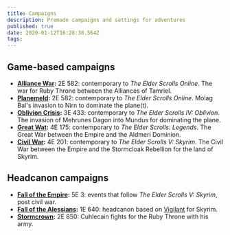 ```yaml
---
title: Campaigns
description: Premade campaigns and settings for adventures
published: true
date: 2020-01-12T16:28:30.564Z
tags: 
---
```


## Game-based campaigns
* **[Alliance War](/campanhas/guerra_aliancas):** 2E 582: contemporary to *The Elder Scrolls Online*. The war for Ruby Throne between the Alliances of Tamriel.
* **[Planemeld](/campanhas/fusao_planar):** 2E 582: contemporary to *The Elder Scrolls Online*. Molag Bal's invasion to Nirn to dominate the plane(t). 
* **[Oblivion Crisis](/campanhas/invasao_oblivion):** 3E 433: contemporary to *The Elder Scrolls IV: Oblivion*. The invasion of Mehrunes Dagon into Mundus for dominating the plane.
* **[Great Wat](/campanhas/grande_guerra):** 4E 175: contemporary to *The Elder Scrolls: Legends*. The Great War between the Empire and the Aldmeri Dominion.
* **[Civil War](/campanhas/guerra_civil):** 4E 201: contemporary to *The Elder Scrolls V: Skyrim*. The Civil War between the Empire and the Stormcloak Rebellion for the land of Skyrim.

## Headcanon campaigns
* **[Fall of the Empire](/campanhas/queda_imperio):** 5E 3: events that follow *The Elder Scrolls V: Skyrim*, post civil war.
* **[Fall of the Alessians](/campanhas/queda_alessiana):** 1E 640: headcanon based on [Vigilant](https://www.nexusmods.com/skyrim/mods/67103) for Skyrim. 
* **[Stormcrown](/campanhas/coroa-tormenta):** 2E 850: Cuhlecain fights for the Ruby Throne with his army.